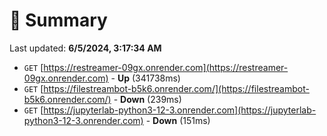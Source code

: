 # 📖 Summary
Last updated: **6/5/2024, 3:17:34 AM**

- `GET` [https://restreamer-09gx.onrender.com](https://restreamer-09gx.onrender.com) - **Up** (341738ms)
- `GET` [https://filestreambot-b5k6.onrender.com/](https://filestreambot-b5k6.onrender.com/) - **Down** (239ms)
- `GET` [https://jupyterlab-python3-12-3.onrender.com](https://jupyterlab-python3-12-3.onrender.com) - **Down** (151ms)
